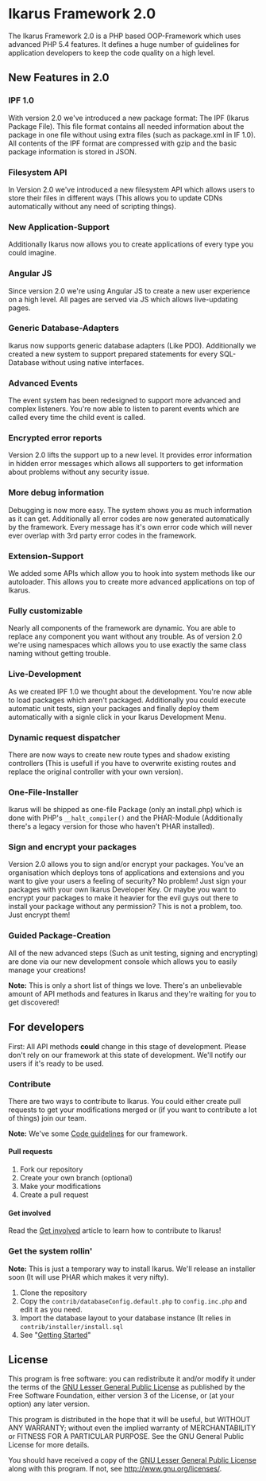 # Ikarus Framework 2.0
The Ikarus Framework 2.0 is a PHP based OOP-Framework which uses advanced PHP 5.4 features. It defines a huge number of guidelines for application developers to keep the code quality on a high level.

## New Features in 2.0
### IPF 1.0
With version 2.0 we've introduced a new package format: The IPF (Ikarus Package File). This file format contains all needed information about the package in one file without using extra files (such as package.xml in IF 1.0). All contents of the IPF format are compressed with gzip and the basic package information is stored in JSON.

### Filesystem API
In Version 2.0 we've introduced a new filesystem API which allows users to store their files in different ways (This allows you to update CDNs automatically without any need of scripting things).

### New Application-Support
Additionally Ikarus now allows you to create applications of every type you could imagine.

### Angular JS
Since version 2.0 we're using Angular JS to create a new user experience on a high level. All pages are served via JS which allows live-updating pages.

### Generic Database-Adapters
Ikarus now supports generic database adapters (Like PDO). Additionally we created a new system to support prepared statements for every SQL-Database without using native interfaces.

### Advanced Events
The event system has been redesigned to support more advanced and complex listeners. You're now able to listen to parent events which are called every time the child event is called.

### Encrypted error reports
Version 2.0 lifts the support up to a new level. It provides error information in hidden error messages which allows all supporters to get information about problems without any security issue.

### More debug information
Debugging is now more easy. The system shows you as much information as it can get. Additionally all error codes are now generated automatically by the framework. Every message has it's own error code which will never ever overlap with 3rd party error codes in the framework.

### Extension-Support
We added some APIs which allow you to hook into system methods like our autoloader. This allows you to create more advanced applications on top of Ikarus.

### Fully customizable
Nearly all components of the framework are dynamic. You are able to replace any component you want without any trouble. As of version 2.0 we're using namespaces which allows you to use exactly the same class naming without getting trouble.

### Live-Development
As we created IPF 1.0 we thought about the development. You're now able to load packages which aren't packaged. Additionally you could execute automatic unit tests, sign your packages and finally deploy them automatically with a signle click in your Ikarus Development Menu.

### Dynamic request dispatcher
There are now ways to create new route types and shadow existing controllers (This is usefull if you have to overwrite existing routes and replace the original controller with your own version).

### One-File-Installer
Ikarus will be shipped as one-file Package (only an install.php) which is done with PHP's `__halt_compiler()` and the PHAR-Module (Additionally there's a legacy version for those who haven't PHAR installed).

### Sign and encrypt your packages
Version 2.0 allows you to sign and/or encrypt your packages. You've an organisation which deploys tons of applications and extensions and you want to give your users a feeling of security? No problem! Just sign your packages with your own Ikarus Developer Key.
Or maybe you want to encrypt your packages to make it heavier for the evil guys out there to install your package without any permission? This is not a problem, too. Just encrypt them!

### Guided Package-Creation
All of the new advanced steps (Such as unit testing, signing and encrypting) are done via our new development console which allows you to easily manage your creations!

**Note:** This is only a short list of things we love. There's an unbelievable amount of API methods and features in Ikarus and they're waiting for you to get discovered!

## For developers
First: All API methods **could** change in this stage of development. Please don't rely on our framework at this state of development. We'll notify our users if it's ready to be used.

### Contribute
There are two ways to contribute to Ikarus. You could either create pull requests to get your modifications merged or (if you want to contribute a lot of things) join our team.

**Note:** We've some [Code guidelines] for our framework.

#### Pull requests
1. Fork our repository
2. Create your own branch (optional)
3. Make your modifications
4. Create a pull request

#### Get involved
Read the [Get involved] article to learn how to contribute to Ikarus!

### Get the system rollin'
**Note:** This is just a temporary way to install Ikarus. We'll release an installer soon (It will use PHAR which makes it very nifty).

1. Clone the repository
2. Copy the `contrib/databaseConfig.default.php` to `config.inc.php` and edit it as you need.
3. Import the database layout to your database instance (It relies in `contrib/installer/install.sql`
4. See "[Getting Started]"

## License
This program is free software: you can redistribute it and/or modify
it under the terms of the [GNU Lesser General Public License] as published by
the Free Software Foundation, either version 3 of the License, or
(at your option) any later version.

This program is distributed in the hope that it will be useful,
but WITHOUT ANY WARRANTY; without even the implied warranty of
MERCHANTABILITY or FITNESS FOR A PARTICULAR PURPOSE.  See the
GNU General Public License for more details.

You should have received a copy of the [GNU Lesser General Public License]
along with this program.  If not, see <http://www.gnu.org/licenses/>.

[Code Guidelines]: Project-Ikarus/wiki/Code-guidelines
[Getting Started]: Project-Ikarus/wiki/Get-started
[Get involved]: Project-Ikarus/wiki/Get-involved
[GNU Lesser General Public License]: http://www.gnu.org/licenses/lgpl.txt